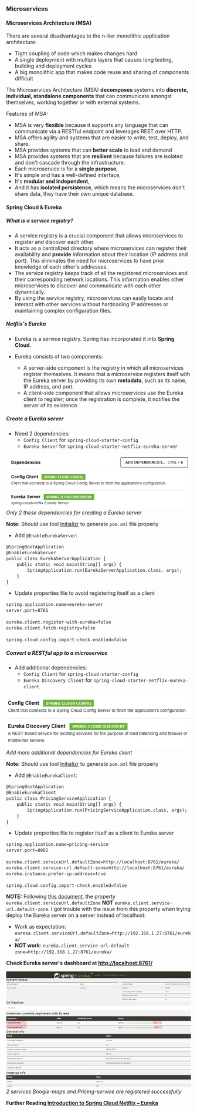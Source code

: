 ### Microservices

#### Microservices Architecture (MSA)

There are several disadvantages to the n-tier monolithic application architecture:

- Tight coupling of code which makes changes hard
- A single deployment with multiple layers that causes long testing, building and deployment cycles
- A big monolithic app that makes code reuse and sharing of components difficult

The Microservices Architecture (MSA) **decomposes** systems into **discrete, individual, standalone components** that can communicate amongst themselves, working together or with external systems.

Features of MSA:

- MSA is very **flexible** because it supports any language that can communicate via a RESTful endpoint and leverages REST over HTTP.
- MSA offers agility and systems that are easier to write, test, deploy, and share.
- MSA provides systems that can **better scale** to load and demand
- MSA provides systems that are **resilient** because failures are isolated and don't cascade through the infrastructure.
- Each microservice is for a **single purpose**,
- It's simple and has a well-defined interface,
- It's **modular and independent**,
- And it has **isolated persistence**, which means the microservices don't share data, they have their own unique database.


#### Spring Cloud & Eureka

##### What is a service registry? 

- A service registry is a crucial component that allows microservices to register and discover each other.
- It acts as a centralized directory where microservices can register their availability and **provide** information about their location (IP address and port). This eliminates the need for microservices to have prior knowledge of each other's addresses.
- The service registry keeps track of all the registered microservices and their corresponding network locations. This information enables other microservices to discover and communicate with each other dynamically.
- By using the service registry, microservices can easily locate and interact with other services without hardcoding IP addresses or maintaining complex configuration files.

##### Netflix's Eureka

- Eureka is a service registry. Spring has incorporated it into **Spring Cloud**.
- Eureka consists of two components:
  
  - A server-side component is the registry in which all microservices register themselves. It means that a microservice registers itself with the Eureka server by providing its own **metadata**, such as its name, IP address, and port.
  - A client-side component that allows microservices use the Eureka client to register; once the registration is complete, it notifies the server of its existence.

##### Create a Eureka server

- Need 2 dependencies:
  -  ```Config Client``` for ```spring-cloud-starter-config```
  -  ```Eureka Server``` for ```spring-cloud-starter-netflix-eureka-server```

![](../../imgs/java_web/eureka-server-dependencies.png)
_Only 2 these dependencies for creating a Eureka server_

**Note:** Should use tool [Initializr](https://start.spring.io/) to generate ```pom.xml``` file properly

- Add ```@EnableEurekaServer```:

```
@SpringBootApplication
@EnableEurekaServer
public class EurekaServerApplication {
	public static void main(String[] args) {
		SpringApplication.run(EurekaServerApplication.class, args);
	}
}
 ```

- Update properties file to avoid registering itself as a client

```
spring.application.name=eureka-server
server.port=8761

eureka.client.register-with-eureka=false
eureka.client.fetch-registry=false

spring.cloud.config.import-check.enabled=false
 ```

##### Convert a RESTful app to a microservice 

- Add additional dependencies: 
  - ```Config Client``` for ```spring-cloud-starter-config```
  - ```Eureka Discovery Client``` for ```spring-cloud-starter-netflix-eureka-client```

![](../../imgs/java_web/eureka-client-dependencies.png)
_Add more additional dependencies for Eureka client_

**Note:** Should use tool [Initializr](https://start.spring.io/) to generate ```pom.xml``` file properly

- Add ```@EnableEurekaClient```:

```
@SpringBootApplication
@EnableEurekaClient
public class PricingServiceApplication {
    public static void main(String[] args) {
        SpringApplication.run(PricingServiceApplication.class, args);
    }
}
 ```

- Update properties file to register itself as a client to Eureka server

```
spring.application.name=pricing-service
server.port=8082

eureka.client.serviceUrl.defaultZone=http://localhost:8761/eureka/
eureka.client.service-url.default-zone=http://localhost:8761/eureka/
eureka.instance.prefer-ip-address=true

spring.cloud.config.import-check.enabled=false
 ```

**NOTE:** Following [this document](https://cloud.spring.io/spring-cloud-netflix/multi/multi__service_discovery_eureka_clients.html#_authenticating_with_the_eureka_server), the property ```eureka.client.serviceUrl.defaultZone``` **NOT** ```eureka.client.service-url.default-zone```. I got trouble with the issue from this property when trying deploy the Eureka server on a server instead of localhost:

- Work as expectation: ```eureka.client.serviceUrl.defaultZone=http://192.168.1.27:8761/eureka/```
- **NOT work**: ```eureka.client.service-url.default-zone=http://192.168.1.27:8761/eureka/```

**Check Eureka server's dashboard at [http://localhost:8761/](http://localhost:8761/)**

![](../../imgs/java_web/eureka-dashboard.png)
_2 services Boogle-maps and Pricing-service are registered successfully_

**Further Reading [Introduction to Spring Cloud Netflix – Eureka](https://www.baeldung.com/spring-cloud-netflix-eureka)**